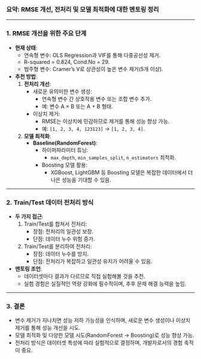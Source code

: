### 요약: RMSE 개선, 전처리 및 모델 최적화에 대한 멘토링 정리

---

### 1. **RMSE 개선을 위한 주요 단계**

- **현재 상태**:
    - 연속형 변수: OLS Regression과 VIF를 통해 다중공선성 제거.
    - R-squared = 0.824, Cond.No = 29.
    - 범주형 변수: Cramer’s V로 상관성이 높은 변수 제거(5개 이상).
- **추천 방법**:
    1. **전처리 개선**:
        - 새로운 유의미한 변수 생성:
            - 연속형 변수 간 상호작용 변수 또는 조합 변수 추가.
            - 예: 변수 A × B 또는 A + B 형태.
        - 이상치 제거:
            - RMSE는 이상치에 민감하므로 제거를 통해 성능 향상 가능.
            - 예: `[1, 2, 3, 4, 123123]` → `[1, 2, 3, 4]`.
    2. **모델 최적화**:
        - **Baseline(RandomForest)**:
            - 하이퍼파라미터 튜닝:
                - `max_depth`, `min_samples_split`, `n_estimators` 최적화.
            - Boosting 모델 활용:
                - XGBoost, LightGBM 등 Boosting 모델은 복잡한 데이터에서 더 나은 성능을 기대할 수 있음.

---

### 2. **Train/Test 데이터 전처리 방식**

- **두 가지 접근**:
    1. Train/Test를 합쳐서 전처리:
        - 장점: 전처리의 일관성 보장.
        - 단점: 데이터 누수 위험 증가.
    2. Train/Test를 분리하여 전처리:
        - 장점: 데이터 누수를 방지.
        - 단점: 전처리가 복잡하고 일관성 유지가 어려울 수 있음.
- **멘토링 조언**:
    - 데이터셋마다 결과가 다르므로 직접 실험해볼 것을 추천.
    - 실험 경험은 실질적인 역량 강화에 필수적이며, 추후 문제 해결 능력을 높임.

---

### 3. **결론**

- 변수 제거가 지나치면 성능 저하 가능성을 인식하며, 새로운 변수 생성이나 이상치 제거를 통해 성능 개선을 시도.
- 모델 최적화 및 다양한 모델 시도(RandomForest → Boosting)로 성능 향상 가능.
- 전처리 방식은 데이터셋 특성에 따라 실험적으로 결정하며, 개발자로서의 경험 축적이 중요.
